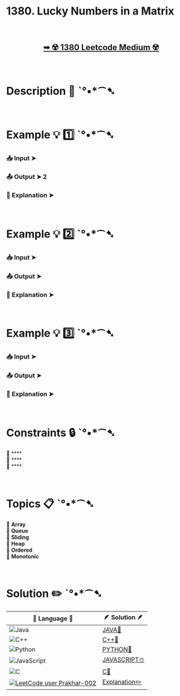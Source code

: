 # 1380. Lucky Numbers in a Matrix

</br>

<h2 align="center"> 

<a href="https://leetcode.com/problems/lucky-numbers-in-a-matrix/description/?envType=daily-question&envId=2024-07-19"><strong>➥ ☢️ 1380 Leetcode Medium ☢️ </strong></a>
</h2>

</br>

# Description 📜 ˋ°•*⁀➷

### 

</br>

# Example 💡 1️⃣ ˋ°•*⁀➷

  ### 📥 Input  ➤ 

  ### 📤 Output  ➤ 2

  ### 🔦 Explanation  ➤ 

</br>

# Example 💡 2️⃣ ˋ°•*⁀➷

  ### 📥 Input ➤ 

  ### 📤 Output  ➤ 

  ### 🔦 Explanation ➤ 


</br>

# Example 💡 3️⃣ ˋ°•*⁀➷

  ### 📥 Input ➤ 

  ### 📤 Output  ➤ 

  ### 🔦 Explanation  ➤ 

</br>

# Constraints 🔒 ˋ°•*⁀➷

🔹 **** </br>
🔹 **** </br>
🔹 **** </br>

</br>

# Topics 📋 ˋ°•*⁀➷

🔸 **Array**  </br>
🔸 **Queue**  </br>
🔸 **Sliding**  </br>
🔸 **Heap**  </br>
🔸 **Ordered**  </br>
🔸 **Monotonic**  </br>


</br>

# Solution ✏️ ˋ°•*⁀➷

| 📒 Language 📒  | 🪶 Solution 🪶 |
| ------------- | ------------- |
|  ![Java](https://img.shields.io/badge/java-%23ED8B00.svg?style=for-the-badge&logo=openjdk&logoColor=white)  | [JAVA🍁]() |
|  ![C++](https://img.shields.io/badge/c++-%2300599C.svg?style=for-the-badge&logo=c%2B%2B&logoColor=white)  | [C++🎲]()  |
|  ![Python](https://img.shields.io/badge/python-3670A0?style=for-the-badge&logo=python&logoColor=ffdd54)    | [PYTHON🍰]() |
| ![JavaScript](https://img.shields.io/badge/javascript-%23323330.svg?style=for-the-badge&logo=javascript&logoColor=%23F7DF1E)   | [JAVASCRIPT☃️]() |
|   ![C](https://img.shields.io/badge/c-%2300599C.svg?style=for-the-badge&logo=c&logoColor=white)   | [C💖]()  |
|  [![LeetCode user Prakhar-002](https://img.shields.io/badge/dynamic/json?style=for-the-badge&labelColor=black&color=%23ffa116&label=Solved&query=solvedOverTotal&url=https%3A%2F%2Fleetcode-badge.vercel.app%2Fapi%2Fusers%2FPrakhar-002&logo=leetcode&logoColor=yellow)](https://leetcode.com/Prakhar-002/)  | [Explanation✏️]()  |
